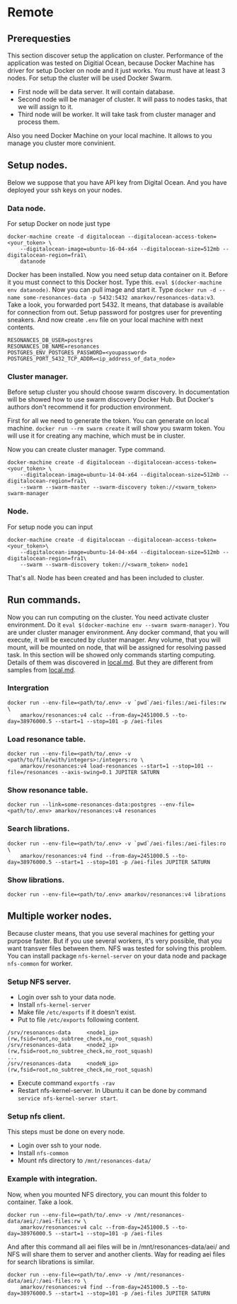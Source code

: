 # Remote

## Prerequesties
This section discover setup the application on cluster. Performance of the application was
tested on Digitial Ocean, because Docker Machine has driver for setup Docker on node and it just works.
You must have at least 3 nodes. For setup the cluster will be used Docker Swarm.

* First node will be data server. It will contain database.
* Second node will be manager of cluster. It will pass to nodes tasks, that we will assign to it.
* Third node will be worker. It will take task from cluster manager and process them.

Also you need Docker Machine on your local machine. It allows to you manage you cluster more convinient.

## Setup nodes.
Below we suppose that you have API key from Digital Ocean. And you have deployed your ssh keys
on your nodes.

### Data node.
For setup Docker on node just type
```
docker-machine create -d digitalocean --digitalocean-access-token=<your_token> \
    --digitalocean-image=ubuntu-16-04-x64 --digitalocean-size=512mb --digitalocean-region=fra1\
    datanode
```
Docker has been installed. Now you need setup data container on it. Before it you must connect to this Docker host.
Type this. `eval $(docker-machine env datanode)`. Now you can pull image and start it.
Type `docker run -d --name some-resonances-data -p 5432:5432 amarkov/resonances-data:v3`. Take a look, you forwarded port 5432.
It means, that database is available for connection from out. Setup password for postgres user for preventing sneakers.
And now create `.env` file on your local machine with next contents.
```
RESONANCES_DB_USER=postgres
RESONANCES_DB_NAME=resonances
POSTGRES_ENV_POSTGRES_PASSWORD=<youpassword>
POSTGRES_PORT_5432_TCP_ADDR=<ip_address_of_data_node>
```

### Cluster manager.
Before setup cluster you should choose swarm discovery. In documentation will be showed how to use swarm discovery Docker Hub.
But Docker's authors don't recommend it for production environment.

First for all we need to generate the token. You can generate on local machine. `docker run --rm swarm create` it will show you
swarm token. You will use it for creating any machine, which must be in cluster.

Now you can create cluster manager. Type command.
```
docker-machine create -d digitalocean --digitalocean-access-token=<your_token> \
    --digitalocean-image=ubuntu-14-04-x64 --digitalocean-size=512mb --digitalocean-region=fra1\
    --swarm --swarm-master --swarm-discovery token://<swarm_token> swarm-manager
```

### Node.
For setup node you can input
```
docker-machine create -d digitalocean --digitalocean-access-token=<your_token>\
    --digitalocean-image=ubuntu-14-04-x64 --digitalocean-size=512mb --digitalocean-region=fra1\
    --swarm --swarm-discovery token://<swarm_token> node1
```
That's all. Node has been created and has been included to cluster.

## Run commands.
Now you can run computing on the cluster. You need activate cluster environment.
Do it `eval $(docker-machine env --swarm swarm-manager)`. You are under cluster manager environment.
Any docker command, that you will execute, it will be executed by cluster manager. Any volume, that you will mount, will be mounted
on node, that will be assigned for resolving passed task. In this section will be showed only commands starting computing.
Details of them was discovered in [local.md](./local.md). But they are different from samples from [local.md](./local.md).

### Intergration
```
docker run --env-file=<path/to/.env> -v `pwd`/aei-files:/aei-files:rw \
    amarkov/resonances:v4 calc --from-day=2451000.5 --to-day=38976000.5 --start=1 --stop=101 -p /aei-files
```

### Load resonance table.
```
docker run --env-file=<path/to/.env> -v <path/to/file/with/integers>:/integers:ro \
    amarkov/resonances:v4 load-resonances --start=1 --stop=101 --file=/resonances --axis-swing=0.1 JUPITER SATURN
```

### Show resonance table.
```
docker run --link=some-resonances-data:postgres --env-file=<path/to/.env> amarkov/resonances:v4 resonances
```

### Search librations.
```
docker run --env-file=<path/to/.env> -v `pwd`/aei-files:/aei-files:ro \
    amarkov/resonances:v4 find --from-day=2451000.5 --to-day=38976000.5 --start=1 --stop=101 -p /aei-files JUPITER SATURN
```

### Show librations.
```
docker run --env-file=<path/to/.env> amarkov/resonances:v4 librations
```

## Multiple worker nodes.
Because cluster means, that you use several machines for getting your purpose faster. But if you use several workers,
it's very possible, that you want transver files between them. NFS was tested for solving this problem. You can install
package `nfs-kernel-server` on your data node and package `nfs-common` for worker.

### Setup NFS server.
* Login over ssh to your data node.
* Install `nfs-kernel-server`
* Make file `/etc/exports` if it doesn't exist.
* Put to file `/etc/exports` following content.
```
/srv/resonances-data     <node1_ip>(rw,fsid=root,no_subtree_check,no_root_squash)
/srv/resonances-data     <node2_ip>(rw,fsid=root,no_subtree_check,no_root_squash)
...
/srv/resonances-data     <nodeN_ip>(rw,fsid=root,no_subtree_check,no_root_squash)
```
* Execute command `exportfs -rav`
* Restart nfs-kernel-server. In Ubuntu it can be done by command `service nfs-kernel-server start`.

### Setup nfs client.
This steps must be done on every node.
* Login over ssh to your node.
* Install `nfs-common`
* Mount nfs directory to `/mnt/resonances-data/`

### Example with integration.
Now, when you mounted NFS directory, you can mount this folder to container. Take a look.
```
docker run --env-file=<path/to/.env> -v /mnt/resonances-data/aei/:/aei-files:rw \
    amarkov/resonances:v4 calc --from-day=2451000.5 --to-day=38976000.5 --start=1 --stop=101 -p /aei-files
```
And after this command all aei files will be in /mnt/resonances-data/aei/ and NFS will share them to server and another clients.
Way for reading aei files for search librations is similar.
```
docker run --env-file=<path/to/.env> -v /mnt/resonances-data/aei/:/aei-files:ro \
    amarkov/resonances:v4 find --from-day=2451000.5 --to-day=38976000.5 --start=1 --stop=101 -p /aei-files JUPITER SATURN
```
